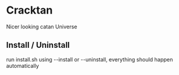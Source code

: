 # Cracktan
 Nicer looking catan Universe
## Install / Uninstall
run install.sh using --install or --uninstall, everything should happen automatically